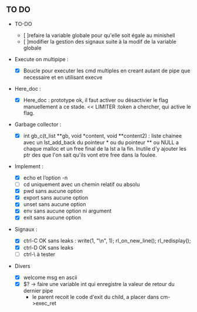 <!-- Task List -->
## TO DO
* TO-DO
	* [ ]refaire la variable globale pour qu'elle soit égale au minishell
	* [ ]modifier la gestion des signaux suite à la modif de la variable globale

* Execute on multipipe :
	* [x] Boucle pour executer les cmd multiples en creant autant de pipe que necessaire et en utilisant execve

* Here_doc :
	* [x] Here_doc : prototype ok, il faut activer ou désactivier le flag manuellement a ce stade. << LIMITER :token a chercher, qui active le flag.

* Garbage collector :
	* [x] int	gb_c(t_list **gb, void *content, void **content2)  : liste chainee avec un lst_add_back du pointeur * ou du pointeur ** ou NULL a chaque malloc et un free final de la lst a la fin. Inutile d'y ajouter les ptr des que l'on sait qu'ils vont etre free dans la foulee.

* Implement :
	* [x] echo et l’option -n
	* [ ] cd uniquement avec un chemin relatif ou absolu
	* [x] pwd sans aucune option
	* [x] export sans aucune option
	* [x] unset sans aucune option
	* [x] env sans aucune option ni argument
	* [x] exit sans aucune option
* Signaux :
	* [x] ctrl-C OK sans leaks : write(1, "\n", 1); rl_on_new_line(); rl_redisplay();
	* [x] ctrl-D OK sans leaks
	* [ ] ctrl-\ à tester
* Divers
	* [x] welcome msg en ascii
	* [x] $? -> faire une variable int qui enregistre la valeur de retour du dernier pipe
		* le parent recoit le code d'exit du child, a placer dans cm->exec_ret